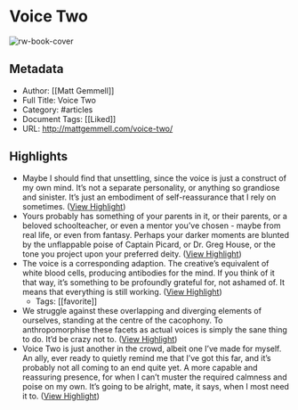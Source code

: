 # Voice Two

![rw-book-cover](https://readwise-assets.s3.amazonaws.com/static/images/article2.74d541386bbf.png)

## Metadata
- Author: [[Matt Gemmell]]
- Full Title: Voice Two
- Category: #articles
- Document Tags: [[Liked]] 
- URL: http://mattgemmell.com/voice-two/

## Highlights
- Maybe I should find that unsettling, since the voice is just a construct of my own mind. It’s not a separate personality, or anything so grandiose and sinister. It’s just an embodiment of self-reassurance that I rely on sometimes. ([View Highlight](https://instapaper.com/read/602620477/1243261))
- Yours probably has something of your parents in it, or their parents, or a beloved schoolteacher, or even a mentor you’ve chosen - maybe from real life, or even from fantasy. Perhaps your darker moments are blunted by the unflappable poise of Captain Picard, or Dr. Greg House, or the tone you project upon your preferred deity. ([View Highlight](https://instapaper.com/read/602620477/1243299))
- The voice is a corresponding adaption. The creative’s equivalent of white blood cells, producing antibodies for the mind. If you think of it that way, it’s something to be profoundly grateful for, not ashamed of. It means that everything is still working. ([View Highlight](https://instapaper.com/read/602620477/1243313))
    - Tags: [[favorite]] 
- We struggle against these overlapping and diverging elements of ourselves, standing at the centre of the cacophony. To anthropomorphise these facets as actual voices is simply the sane thing to do. It’d be crazy not to. ([View Highlight](https://instapaper.com/read/602620477/1243324))
- Voice Two is just another in the crowd, albeit one I’ve made for myself. An ally, ever ready to quietly remind me that I’ve got this far, and it’s probably not all coming to an end quite yet.
  A more capable and reassuring presence, for when I can’t muster the required calmness and poise on my own.
  It’s going to be alright, mate, it says, when I most need it to. ([View Highlight](https://instapaper.com/read/602620477/1243325))
